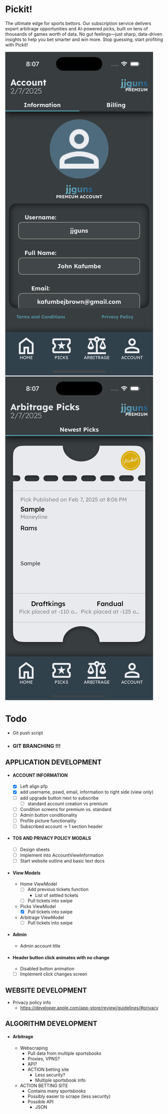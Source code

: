 # Pickit!
The ultimate edge for sports bettors. Our subscription service delivers expert arbitrage 
opportunities and AI-powered picks, built on tens of thousands of games worth of data. 
No gut feelings—just sharp, data-driven insights to help you bet smarter and win more. 
Stop guessing, start profiting with Pickit!

![Account Screen](https://github.com/ColdCrayon/Pickit/blob/main/Pictures/AccountScreen.png)
![Home Screen](https://github.com/ColdCrayon/Pickit/blob/main/Pictures/ArbitrageScreen.png)
# Todo

- Git push script

- ### GIT BRANCHING !!!

## APPLICATION DEVELOPMENT
- #### ACCOUNT INFORMATION 
    - [x] Left align pfp
    - [x] add username, pswd, email, information to right side (view only)
    - [ ]  add upgrade button next to subscribe
        - [ ] standard account creation vs premium
    - [ ] Condition screens for premium vs. standard
    - [ ] Admin button conditionality 
    - [ ] Profile picture functionality
    - [ ] Subscribed account -> 1 section header

- #### TOS AND PRIVACY POLICY MODALS
    - [ ] Design sheets
    - [ ] Implement into AccountViewInformation
    - [ ] Start website outline and basic text docs

- #### View Models
    - Home ViewModel
        - [ ] Add previous tickets function
            - List of settled tickets
        - [ ] Pull tickets into swipe
    - Picks ViewModel
        - [x] Pull tickets into swipe
    - Arbitrage ViewModel
        - [ ] Pull tickets into swipe

- #### Admin
    - Admin account title

- #### Header button click animates with no change
    - Disabled button animation
    - [ ] Implement click changes screen

## WEBSITE DEVELOPMENT
- Privacy policy info
    - https://developer.apple.com/app-store/review/guidelines/#privacy

## ALGORITHM DEVELOPMENT
- #### Arbitrage
    - Webscraping
        - Pull data from multiple sportsbooks
        - Proxies, VPNS?
        - API?
        - ACTION betting site
            - Less security?
            - Multiple sportsbook info
    - ACTION BETTING SITE
        - Contains many sportsbooks
        - Possibly easier to scrape (less security)
        - Possible API
            - JSON

